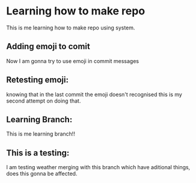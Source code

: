 # Learning how to make repo
This is me learning how to make repo using system.
## Adding emoji to comit
Now I am gonna try to use emoji in commit messages
## Retesting emoji:
knowing that in the last commit the emoji doesn't recognised this is my second attempt on doing that.
## Learning Branch:
This is me learning branch!!
## This is a testing:
I am testing weather merging with this branch which have aditional things, does this gonna be affected.